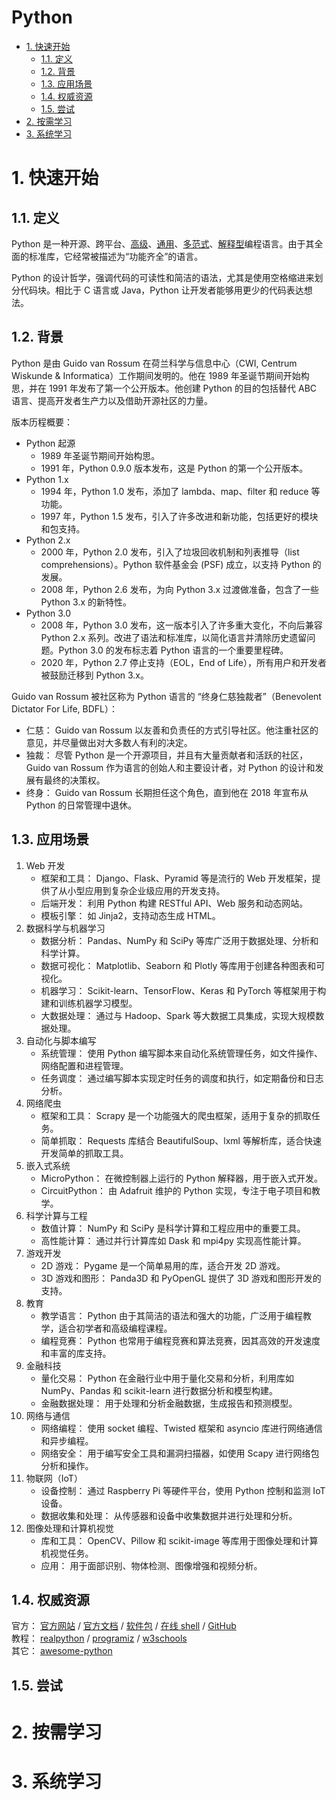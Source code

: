 # Python<!-- omit in toc -->

- [1. 快速开始](#1-快速开始)
  - [1.1. 定义](#11-定义)
  - [1.2. 背景](#12-背景)
  - [1.3. 应用场景](#13-应用场景)
  - [1.4. 权威资源](#14-权威资源)
  - [1.5. 尝试](#15-尝试)
- [2. 按需学习](#2-按需学习)
- [3. 系统学习](#3-系统学习)

# 1. 快速开始

## 1.1. 定义

Python 是一种开源、跨平台、[高级](https://github.com/itabbot/glossary/blob/main/glossary/高级语言与低级语言.md)、[通用](https://github.com/itabbot/glossary/blob/main/glossary/通用编程语言与领域特定语言.md)、[多范式](https://github.com/itabbot/glossary/blob/main/glossary/编程范式.md)、[解释型](https://github.com/itabbot/glossary/blob/main/glossary/解释型、编译型与即时编译型语言.md)编程语言。由于其全面的标准库，它经常被描述为“功能齐全”的语言。

Python 的设计哲学，强调代码的可读性和简洁的语法，尤其是使用空格缩进来划分代码块。相比于 C 语言或 Java，Python 让开发者能够用更少的代码表达想法。

## 1.2. 背景

Python 是由 Guido van Rossum 在荷兰科学与信息中心（CWI, Centrum Wiskunde & Informatica）工作期间发明的。他在 1989 年圣诞节期间开始构思，并在 1991 年发布了第一个公开版本。他创建 Python 的目的包括替代 ABC 语言、提高开发者生产力以及借助开源社区的力量。

版本历程概要：

-   Python 起源
    -   1989 年圣诞节期间开始构思。
    -   1991 年，Python 0.9.0 版本发布，这是 Python 的第一个公开版本。
-   Python 1.x
    -   1994 年，Python 1.0 发布，添加了 lambda、map、filter 和 reduce 等功能。
    -   1997 年，Python 1.5 发布，引入了许多改进和新功能，包括更好的模块和包支持。
-   Python 2.x
    -   2000 年，Python 2.0 发布，引入了垃圾回收机制和列表推导（list comprehensions）。Python 软件基金会 (PSF) 成立，以支持 Python 的发展。
    -   2008 年，Python 2.6 发布，为向 Python 3.x 过渡做准备，包含了一些 Python 3.x 的新特性。
-   Python 3.0
    -   2008 年，Python 3.0 发布，这一版本引入了许多重大变化，不向后兼容 Python 2.x 系列。改进了语法和标准库，以简化语言并清除历史遗留问题。Python 3.0 的发布标志着 Python 语言的一个重要里程碑。
    -   2020 年，Python 2.7 停止支持（EOL，End of Life），所有用户和开发者被鼓励迁移到 Python 3.x。

Guido van Rossum 被社区称为 Python 语言的 “终身仁慈独裁者”（Benevolent Dictator For Life, BDFL）：

-   仁慈： Guido van Rossum 以友善和负责任的方式引导社区。他注重社区的意见，并尽量做出对大多数人有利的决定。
-   独裁： 尽管 Python 是一个开源项目，并且有大量贡献者和活跃的社区，Guido van Rossum 作为语言的创始人和主要设计者，对 Python 的设计和发展有最终的决策权。
-   终身： Guido van Rossum 长期担任这个角色，直到他在 2018 年宣布从 Python 的日常管理中退休。

## 1.3. 应用场景

1.  Web 开发
    -   框架和工具： Django、Flask、Pyramid 等是流行的 Web 开发框架，提供了从小型应用到复杂企业级应用的开发支持。
    -   后端开发： 利用 Python 构建 RESTful API、Web 服务和动态网站。
    -   模板引擎： 如 Jinja2，支持动态生成 HTML。
2.  数据科学与机器学习
    -   数据分析： Pandas、NumPy 和 SciPy 等库广泛用于数据处理、分析和科学计算。
    -   数据可视化： Matplotlib、Seaborn 和 Plotly 等库用于创建各种图表和可视化。
    -   机器学习： Scikit-learn、TensorFlow、Keras 和 PyTorch 等框架用于构建和训练机器学习模型。
    -   大数据处理： 通过与 Hadoop、Spark 等大数据工具集成，实现大规模数据处理。
3.  自动化与脚本编写
    -   系统管理： 使用 Python 编写脚本来自动化系统管理任务，如文件操作、网络配置和进程管理。
    -   任务调度： 通过编写脚本实现定时任务的调度和执行，如定期备份和日志分析。
4.  网络爬虫
    -   框架和工具： Scrapy 是一个功能强大的爬虫框架，适用于复杂的抓取任务。
    -   简单抓取： Requests 库结合 BeautifulSoup、lxml 等解析库，适合快速开发简单的抓取工具。
5.  嵌入式系统
    -   MicroPython： 在微控制器上运行的 Python 解释器，用于嵌入式开发。
    -   CircuitPython： 由 Adafruit 维护的 Python 实现，专注于电子项目和教学。
6.  科学计算与工程
    -   数值计算： NumPy 和 SciPy 是科学计算和工程应用中的重要工具。
    -   高性能计算： 通过并行计算库如 Dask 和 mpi4py 实现高性能计算。
7.  游戏开发
    -   2D 游戏： Pygame 是一个简单易用的库，适合开发 2D 游戏。
    -   3D 游戏和图形： Panda3D 和 PyOpenGL 提供了 3D 游戏和图形开发的支持。
8.  教育
    -   教学语言： Python 由于其简洁的语法和强大的功能，广泛用于编程教学，适合初学者和高级编程课程。
    -   编程竞赛： Python 也常用于编程竞赛和算法竞赛，因其高效的开发速度和丰富的库支持。
9.  金融科技
    -   量化交易： Python 在金融行业中用于量化交易和分析，利用库如 NumPy、Pandas 和 scikit-learn 进行数据分析和模型构建。
    -   金融数据处理： 用于处理和分析金融数据，生成报告和预测模型。
10. 网络与通信
    -   网络编程： 使用 socket 编程、Twisted 框架和 asyncio 库进行网络通信和异步编程。
    -   网络安全： 用于编写安全工具和漏洞扫描器，如使用 Scapy 进行网络包分析和操作。
11. 物联网（IoT）
    -   设备控制： 通过 Raspberry Pi 等硬件平台，使用 Python 控制和监测 IoT 设备。
    -   数据收集和处理： 从传感器和设备中收集数据并进行处理和分析。
12. 图像处理和计算机视觉
    -   库和工具： OpenCV、Pillow 和 scikit-image 等库用于图像处理和计算机视觉任务。
    -   应用： 用于面部识别、物体检测、图像增强和视频分析。

## 1.4. 权威资源

官方： [官方网站](https://www.python.org) / [官方文档](https://www.python.org/doc) / [软件包](https://pypi.org) / [在线 shell](https://www.python.org/shell/) / [GitHub](https://github.com/python)  
教程： [realpython](https://realpython.com/) / [programiz](https://www.programiz.com/python-programming) / [w3schools](https://www.w3schools.com/python/)  
其它： [awesome-python](https://github.com/vinta/awesome-python)

## 1.5. 尝试

# 2. 按需学习

# 3. 系统学习
